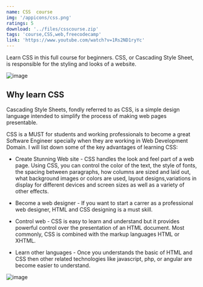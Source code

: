 ```yaml
---
name: CSS  course
img: '/appicons/css.png'
ratings: 5
download: '../files/csscourse.zip'
tags: 'course,CSS,web,freecodecamp'
link: 'https://www.youtube.com/watch?v=1Rs2ND1ryYc'
---
```


Learn CSS in this full course for beginners. CSS, or Cascading Style Sheet, is responsible for the styling and looks of a website.

<img src="../../screenshots/Csscourse/ss1.png" alt="image" >

## Why learn CSS

Cascading Style Sheets, fondly referred to as CSS, is a simple design language intended to simplify the process of making web pages presentable.

CSS is a MUST for students and working professionals to become a great Software Engineer specially when they are working in Web Development Domain. I will list down some of the key advantages of learning CSS:

- Create Stunning Web site - CSS handles the look and feel part of a web page. Using CSS, you can control the color of the text, the style of fonts, the spacing between paragraphs, how columns are sized and laid out, what background images or colors are used, layout designs,variations in display for different devices and screen sizes as well as a variety of other effects.

- Become a web designer - If you want to start a carrer as a professional web designer, HTML and CSS designing is a must skill.

- Control web - CSS is easy to learn and understand but it provides powerful control over the presentation of an HTML document. Most commonly, CSS is combined with the markup languages HTML or XHTML.

- Learn other languages - Once you understands the basic of HTML and CSS then other related technologies like javascript, php, or angular are become easier to understand.

<img src="../../screenshots/Csscourse/ss2.png" alt="image" >
